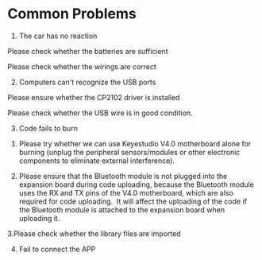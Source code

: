 # Common Problems

1.  The car has no reaction

Please check whether the batteries are sufficient

Please check whether the wirings are correct

2.  Computers can't recognize the USB ports

Please ensure whether the CP2102 driver is installed

Please check whether the USB wire is in good condition.

3.  Code fails to burn

<!-- end list -->

1.  Please try whether we can use Keyestudio V4.0 motherboard alone for
    burning (unplug the peripheral sensors/modules or other electronic
    components to eliminate external interference). 

2.  Please ensure that the Bluetooth module is not plugged into the
    expansion board during code uploading, because the Bluetooth module
    uses the RX and TX pins of the V4.0 motherboard, which are also
    required for code uploading.  It will affect the uploading of the
    code if the Bluetooth module is attached to the expansion board when
    uploading it. 

3.Please check whether the library files are imported

4. Fail to connect the APP
